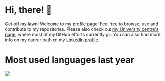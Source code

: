 # Hi, there! :wave:

~~Get off my lawn!~~ Welcome to my profile page! Feel free to browse, use and contribute to my repositories. Please also check out [my University centre's page](https://github.com/ocbe-uio/), where most of my GitHub efforts currently go. You can also find more info on my career path on my [LinkedIn profile](https://www.linkedin.com/in/waldir-leoncio-40899618b/).

# Most used languages last year

![]( https://wakatime.com/share/@wleoncio/cea1d205-3a41-4a1a-9a24-7c60e50b88d2.png)
